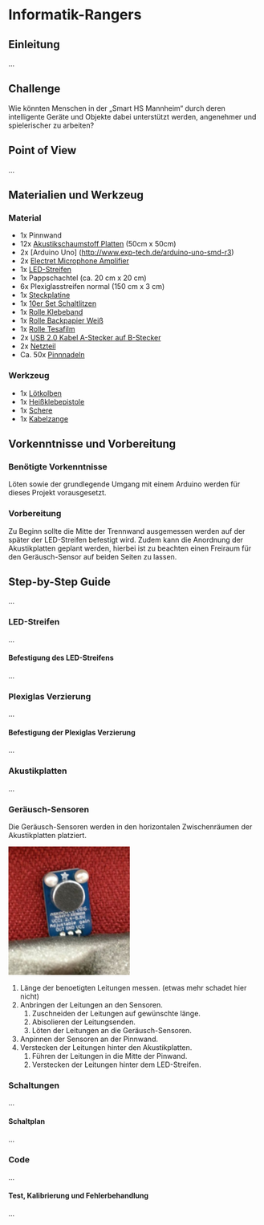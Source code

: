 # Informatik-Rangers

## Einleitung
...

## Challenge
Wie könnten Menschen in der „Smart HS Mannheim“ durch deren intelligente Geräte und Objekte dabei unterstützt werden, angenehmer und spielerischer zu arbeiten?

## Point of View
...

## Materialien und Werkzeug

### Material
- 1x Pinnwand
- 12x [Akustikschaumstoff Platten](https://www.amazon.de/Noppenschaumstoff-Akustik-Schaumstoff-Akustikschaumstoff-D%C3%A4mmung/dp/B004JVY8A4/ref=sr_1_2) (50cm x 50cm)
- 2x [Arduino Uno] (http://www.exp-tech.de/arduino-uno-smd-r3)
- 2x [Electret Microphone Amplifier](http://www.exp-tech.de/adafruit-electret-microphone-amplifier-max4466-with-adjustable-gain)
- 1x [LED-Streifen](http://www.exp-tech.de/adafruit-neopixel-digital-rgb-led-weatherproof-strip-60-led-4m-white)
- 1x Pappschachtel (ca. 20 cm x 20 cm)
- 6x Plexiglasstreifen normal (150 cm x 3 cm)
- 1x [Steckplatine](https://www.amazon.de/Neuftech-Breadboard-Steckbrett-Experimentierboard-Steckplatine/dp/B00PIMRREC/ref=sr_1_4)
- 1x [10er Set Schaltlitzen](https://www.amazon.de/Original-Donau-Kupfer-Litzen-Germany/dp/B01BI1G88C/ref=sr_1_1)
- 1x [Rolle Klebeband](https://www.amazon.de/Klebeband-Gewebeband-Panzerband-Panzertape-schwarz/dp/B00BZ5EXO8/ref=sr_1_15)
- 1x [Rolle Backpapier Weiß](https://www.amazon.de/Ibili-200730-Backpapier-10-m-x-30-cm/dp/B00717TA56/ref=sr_1_1)
- 1x [Rolle Tesafilm](https://www.amazon.de/tesa-Klebebandabroller-Kompakter-Tischabroller-Anti-Rutsch-Technologie/dp/B00EEAIPVS/ref=sr_1_4)
- 2x [USB 2.0 Kabel A-Stecker auf B-Stecker](https://www.amazon.de/AmazonBasics-USB-2-0-Druckerkabel-Stecker-B-Stecker/dp/B00NH13DV2/ref=sr_1_1)
- 2x [Netzteil](https://www.amazon.de/Goobay-NTS-1000-MW-Schaltnetzteil/dp/B002E4WNWI/ref=sr_1_19)
- Ca. 50x [Pinnnadeln](https://www.amazon.de/Outus-Karte-Nagel-Pinnadeln-Plastik/dp/B01LX88MBN/ref=sr_1_1)

### Werkzeug
- 1x [Lötkolben](https://www.amazon.de/Einstellbare-Temperatur-Unterschiedliche-L%C3%B6tspitzen-Verschiedentlich/dp/B01LXH7BLN/ref=sr_1_3)
- 1x [Heißklebepistole](https://www.amazon.de/Blusmart-Hei%C3%9Fklebepistole-Klebesticks-Klebepistole-Handwerkprojekte/dp/B01K1Z0OAO/ref=sr_1_4)
- 1x [Schere](https://www.amazon.de/AmazonBasics-Schere-weichem-Griff-Titan-Scherenbl%C3%A4tter/dp/B01BRGUC9Y/ref=sr_1_4)
- 1x [Kabelzange](https://www.amazon.de/Br%C3%BCder-Mannesmann-Werkzeug-M10989-Abisolierzange/dp/B002QZT7CO/ref=sr_1_7)

## Vorkenntnisse und Vorbereitung

### Benötigte Vorkenntnisse
Löten sowie der grundlegende Umgang mit einem Arduino werden für dieses Projekt vorausgesetzt.

### Vorbereitung
Zu Beginn sollte die Mitte der Trennwand ausgemessen werden auf der später der LED-Streifen befestigt wird. Zudem kann die Anordnung der Akustikplatten geplant werden, hierbei ist zu beachten einen Freiraum für den Geräusch-Sensor auf beiden Seiten zu lassen.

## Step-by-Step Guide
...

### LED-Streifen
...

#### Befestigung des LED-Streifens
...

### Plexiglas Verzierung
...

#### Befestigung der Plexiglas Verzierung
...

### Akustikplatten
...

### Geräusch-Sensoren
Die Geräusch-Sensoren werden in den horizontalen Zwischenräumen der Akustikplatten platziert.

<img src="https://raw.githubusercontent.com/cbm-instructions/informatik-rangers/master/images/sound-sensor.jpg" height="256">

1. Länge der benoetigten Leitungen messen. (etwas mehr schadet hier nicht)
1. Anbringen der Leitungen an den Sensoren.
	1. Zuschneiden der Leitungen auf gewünschte länge.
	1. Abisolieren der Leitungsenden.
	1. Löten der Leitungen an die Geräusch-Sensoren.
1. Anpinnen der Sensoren an der Pinnwand.
1. Verstecken der Leitungen hinter den Akustikplatten.
	1. Führen der Leitungen in die Mitte der Pinwand.
	1. Verstecken der Leitungen hinter dem LED-Streifen.

### Schaltungen
...

#### Schaltplan
...

### Code
...

#### Test, Kalibrierung und Fehlerbehandlung
...
